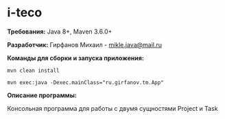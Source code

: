# i-teco

**Требования:** Java 8+, Maven 3.6.0+

**Разработчик:** Гирфанов Михаил - mikle.java@mail.ru

**Команды для сборки и запуска приложения:**

```mvn clean install```

```mvn exec:java -Dexec.mainClass="ru.girfanov.tm.App"```

**Описание программы:**

Консольная программа для работы с двумя сущностями Project и Task


